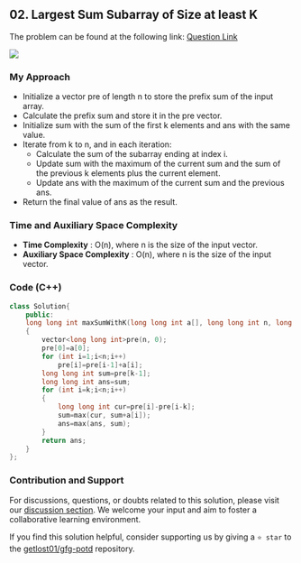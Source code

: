 ## 02. Largest Sum Subarray of Size at least K
The problem can be found at the following link: [Question Link]([https://www.geeksforgeeks.org/problems/array-pair-sum-divisibility-problem3257/1](https://www.geeksforgeeks.org/problems/largest-sum-subarray-of-size-at-least-k3121/1))

![](https://badgen.net/badge/Level/Medium/yellow)

### My Approach
- Initialize a vector pre of length n to store the prefix sum of the input array.
- Calculate the prefix sum and store it in the pre vector.
- Initialize sum with the sum of the first k elements and ans with the same value.
- Iterate from k to n, and in each iteration:
  - Calculate the sum of the subarray ending at index i.
  - Update sum with the maximum of the current sum and the sum of the previous k elements plus the current element.
  - Update ans with the maximum of the current sum and the previous ans.
- Return the final value of ans as the result.

### Time and Auxiliary Space Complexity

- **Time Complexity** : O(n), where n is the size of the input vector.
- **Auxiliary Space Complexity** : O(n), where n is the size of the input vector.

### Code (C++)
```cpp
class Solution{
    public:    
    long long int maxSumWithK(long long int a[], long long int n, long long int k) 
    {
        vector<long long int>pre(n, 0);
        pre[0]=a[0];
        for (int i=1;i<n;i++)
            pre[i]=pre[i-1]+a[i];
        long long int sum=pre[k-1];
        long long int ans=sum;
        for (int i=k;i<n;i++) 
        {
            long long int cur=pre[i]-pre[i-k];
            sum=max(cur, sum+a[i]);
            ans=max(ans, sum);
        }
        return ans;
    }
};
```

### Contribution and Support

For discussions, questions, or doubts related to this solution, please visit our [discussion section](https://github.com/getlost01/gfg-potd/discussions). We welcome your input and aim to foster a collaborative learning environment.

If you find this solution helpful, consider supporting us by giving a `⭐ star` to the [getlost01/gfg-potd](https://github.com/getlost01/gfg-potd) repository.
